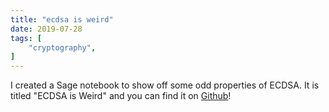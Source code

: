 ```yaml
---
title: "ecdsa is weird"
date: 2019-07-28
tags: [
    "cryptography",
]
---
```


I created a Sage notebook to show off some odd properties of ECDSA. It is titled "ECDSA is Weird" and you can find it on [Github](https://github.com/kelbyludwig/notebooks/blob/master/ecdsa-is-weird.ipynb)!
